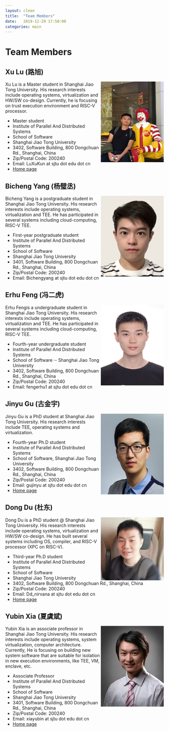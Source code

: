 ```yaml
---
layout: clean 
title:  "Team Members"
date:   2019-12-29 17:50:00
categories: main
---
```


# Team Members 




## Xu Lu (路旭)

<img align="right" width="200" height="256" src="images/luxu.jpg"/>


Xu Lu is a Master student in Shanghai Jiao Tong University. His research interests include operating systems, virtualization and HW/SW co-design. Currently, he is focusing on trust execution environment and RISC-V processor.

- Master student
- Institute of Parallel And Distributed Systems
- School of Software
- Shanghai Jiao Tong University
- 3402, Software Building, 800 Dongchuan Rd., Shanghai, China
- Zip/Postal Code: 200240
- Email: LuXuKun at sjtu dot edu dot cn
- [Home page](http://luxu.info/)


## Bicheng Yang (杨璧丞)

<img align="right" width="200" height="256" src="images/bichengyang.jpg"/>

Bicheng Yang is a postgraduate student in Shanghai Jiao Tong University. 
His research interests include operating systems, virtualization and TEE. 
He has participated in several systems including cloud-computing, RISC-V TEE.

* First-year postgraduate student
* Institute of Parallel And Distributed Systems
* School of Software
* Shanghai Jiao Tong University
* 3401, Software Building, 800 Dongchuan Rd., Shanghai, China
* Zip/Postal Code: 200240
* Email: Bichengyang at sjtu dot edu dot cn


## Erhu Feng (冯二虎)

<img align="right" width="200" height="256" src="images/fengerhu.jpg"/>

Erhu Fengis a undergraduate student in Shanghai Jiao Tong University. His research interests include operating systems, virtualization and TEE. He has participated in several systems including cloud-computing, RISC-V TEE. 

* Fourth-year undergraduate student
* Institute of Parallel And Distributed Systems
* School of Software ·- Shanghai Jiao Tong University
* 3402, Software Building, 800 Dongchuan Rd., Shanghai, China
* Zip/Postal Code: 200240
* Email: fengerhu1 at sjtu dot edu dot cn

## Jinyu Gu (古金宇)

<img align="right" width="200" height="256" src="images/gujinyu.jpg"/>

Jinyu Gu is a PhD student at Shanghai Jiao Tong University. 
His research interests include TEE, operating systems and virtualization. 

* Fourth-year Ph.D student
* Institute of Parallel And Distributed Systems
* School of Software, Shanghai Jiao Tong University
* 3402, Software Building, 800 Dongchuan Rd., Shanghai, China
* Zip/Postal Code: 200240
* Email: gujinyu at sjtu dot edu dot cn
* [Home page](https://ipads.se.sjtu.edu.cn/zh/pub/members/jinyu_gu/)


## Dong Du (杜东) 

<img align="right" width="200" height="200" src="images/dongdu_random.jpg"/>


Dong Du is a PhD student @ Shanghai Jiao Tong University. His research interests include operating systems, virtualization and HW/SW co-design. 
He has built several systems including OS, compiler, and RISC-V processor (XPC on RISC-V).


  * Third-year Ph.D student
  * Institute of Parallel And Distributed Systems 
  * School of Software 
  * Shanghai Jiao Tong University 
  * 3402, Software Building, 800 Dongchuan Rd., Shanghai, China 
  * Zip/Postal Code: 200240 
  * Email: Dd_nirvana at sjtu dot edu dot cn
  * [Home page](http://dongd.info)



## Yubin Xia (夏虞斌) 

<img align="right" width="200" height="256" src="images/xyb-small.jpg"/>


Yubin Xia is an associate professor in Shanghai Jiao Tong University. His research interests include operating systems, system virtualization, computer architecture. Currently, He is focusing on building new system software that are suitable for isolation in new execution environments, like TEE, VM, enclave, etc.


  * Associate Professor 
  * Institute of Parallel And Distributed Systems 
  * School of Software 
  * Shanghai Jiao Tong University 
  * 3401, Software Building, 800 Dongchuan Rd., Shanghai, China 
  * Zip/Postal Code: 200240 
  * Email: xiayubin at sjtu dot edu dot cn
  * [Home page](http://ipads.se.sjtu.edu.cn/zh/pub/members/yubin_xia/)
